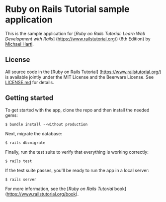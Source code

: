 # Ruby on Rails Tutorial sample application
This is the sample application for [*Ruby on Rails Tutorial:
Learn Web Development with Rails*] (https://www.railstutorial.org/) (6th Edition)
by [Michael Hartl](https://www.michaelhartl.com/). 

## License
All source code in the [Ruby on Rails Tutorial] (https://www.railstutorial.org/)
is available jointly under the MIT License and the Beerware License. See
[LICENSE.md](LICENSE.md) for details.

## Getting started
To get started with the app, clone the repo and then install
the needed gems:
```
$ bundle install --without production 
```
Next, migrate the database:
```
$ rails db:migrate 
```
Finally, run the test suite to verify that everything is
working correctly:
```
$ rails test 
```
If the test suite passes, you'll be ready to run the app in a
local server:
```
$ rails server 
```
For more information, see the
[*Ruby on Rails Tutorial* book] (https://www.railstutorial.org/book).